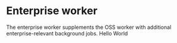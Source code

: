 # Enterprise worker

The enterprise worker supplements the OSS worker with additional enterprise-relevant background jobs.
Hello World
